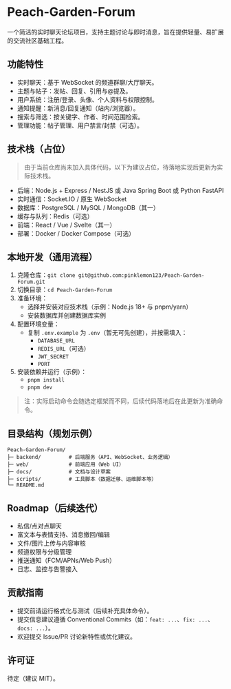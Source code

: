 # Peach-Garden-Forum

一个简洁的实时聊天论坛项目，支持主题讨论与即时消息，旨在提供轻量、易扩展的交流社区基础工程。

## 功能特性
- 实时聊天：基于 WebSocket 的频道群聊/大厅聊天。
- 主题与帖子：发帖、回复、引用与@提及。
- 用户系统：注册/登录、头像、个人资料与权限控制。
- 通知提醒：新消息/回复通知（站内/浏览器）。
- 搜索与筛选：按关键字、作者、时间范围检索。
- 管理功能：帖子管理、用户禁言/封禁（可选）。

## 技术栈（占位）
> 由于当前仓库尚未加入具体代码，以下为建议占位，待落地实现后更新为实际技术栈。
- 后端：Node.js + Express / NestJS 或 Java Spring Boot 或 Python FastAPI
- 实时通信：Socket.IO / 原生 WebSocket
- 数据库：PostgreSQL / MySQL / MongoDB（其一）
- 缓存与队列：Redis（可选）
- 前端：React / Vue / Svelte（其一）
- 部署：Docker / Docker Compose（可选）

## 本地开发（通用流程）
1. 克隆仓库：`git clone git@github.com:pinklemon123/Peach-Garden-Forum.git`
2. 切换目录：`cd Peach-Garden-Forum`
3. 准备环境：
   - 选择并安装对应技术栈（示例：Node.js 18+ 与 pnpm/yarn）
   - 安装数据库并创建数据库实例
4. 配置环境变量：
   - 复制 `.env.example` 为 `.env`（暂无可先创建），并按需填入：
     - `DATABASE_URL`
     - `REDIS_URL`（可选）
     - `JWT_SECRET`
     - `PORT`
5. 安装依赖并运行（示例）：
   - `pnpm install`
   - `pnpm dev`

> 注：实际启动命令会随选定框架而不同，后续代码落地后在此更新为准确命令。

## 目录结构（规划示例）
```
Peach-Garden-Forum/
├─ backend/         # 后端服务（API、WebSocket、业务逻辑）
├─ web/             # 前端应用（Web UI）
├─ docs/            # 文档与设计草案
├─ scripts/         # 工具脚本（数据迁移、运维脚本等）
└─ README.md
```

## Roadmap（后续迭代）
- 私信/点对点聊天
- 富文本与表情支持、消息撤回/编辑
- 文件/图片上传与内容审核
- 频道权限与分级管理
- 推送通知（FCM/APNs/Web Push）
- 日志、监控与告警接入

## 贡献指南
- 提交前请运行格式化与测试（后续补充具体命令）。
- 提交信息建议遵循 Conventional Commits（如：`feat: ...`、`fix: ...`、`docs: ...`）。
- 欢迎提交 Issue/PR 讨论新特性或优化建议。

## 许可证
待定（建议 MIT）。

